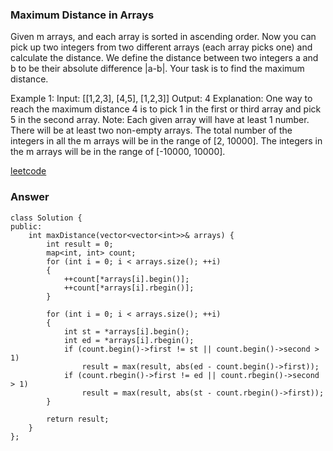 ### Maximum Distance in Arrays
Given m arrays, and each array is sorted in ascending order. Now you can pick up two integers from two different arrays (each array picks one) and calculate the distance. We define the distance between two integers a and b to be their absolute difference |a-b|. Your task is to find the maximum distance.

Example 1:
Input: 
[[1,2,3],
 [4,5],
 [1,2,3]]
Output: 4
Explanation: 
One way to reach the maximum distance 4 is to pick 1 in the first or third array and pick 5 in the second array.
Note:
Each given array will have at least 1 number. There will be at least two non-empty arrays.
The total number of the integers in all the m arrays will be in the range of [2, 10000].
The integers in the m arrays will be in the range of [-10000, 10000].

[leetcode](https://leetcode.com/problems/maximum-distance-in-arrays/description/)

### Answer
	class Solution {
	public:
	    int maxDistance(vector<vector<int>>& arrays) {
	        int result = 0;
	        map<int, int> count;
	        for (int i = 0; i < arrays.size(); ++i)
	        {
	            ++count[*arrays[i].begin()];
	            ++count[*arrays[i].rbegin()];
	        }
	        
	        for (int i = 0; i < arrays.size(); ++i)
	        {
	            int st = *arrays[i].begin();
	            int ed = *arrays[i].rbegin();
	            if (count.begin()->first != st || count.begin()->second > 1)
	                result = max(result, abs(ed - count.begin()->first));
	            if (count.rbegin()->first != ed || count.rbegin()->second > 1)
	                result = max(result, abs(st - count.rbegin()->first));
	        }
	        
	        return result;
	    }
	};